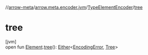 //[arrow-meta](../../../index.md)/[arrow.meta.encoder.jvm](../index.md)/[TypeElementEncoder](index.md)/[tree](tree.md)

# tree

[jvm]\
open fun [Element](https://docs.oracle.com/javase/8/docs/api/javax/lang/model/element/Element.html).[tree](tree.md)(): [Either](../../arrow.meta/-either/index.md)&lt;[EncodingError](../-encoding-error/index.md), [Tree](../../arrow.meta.ast/-tree/index.md)&gt;
